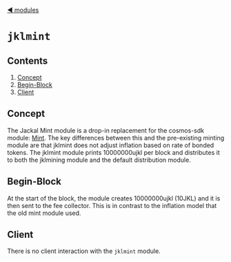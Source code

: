 <!--
order: 0
title: Jackal Mint Overview
parent:
  title: "jklmint"
-->
[◀ modules](/x/README.md)

# `jklmint`

## Contents
1. [Concept](#concept)
2. [Begin-Block](#begin-block)
3. [Client](#client)

## Concept
The Jackal Mint module is a drop-in replacement for the cosmos-sdk module: [Mint](https://github.com/cosmos/cosmos-sdk/blob/main/x/mint/spec/README.md). The key differences between this and the pre-existing minting module are that jklmint does not adjust inflation based on rate of bonded tokens. The jklmint module prints 10000000ujkl per block and distributes it to both the jklmining module and the default distribution module.

## Begin-Block
At the start of the block, the module creates 10000000ujkl (10JKL) and it is then sent to the fee collector. This is in contrast to the inflation model that the old mint module used.

## Client
There is no client interaction with the `jklmint` module.

